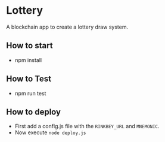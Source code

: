 # Lottery
A blockchain app to create a lottery draw system.

## How to start
* npm install

## How to Test
* npm run test


## How to deploy
* First add a config.js file with the ```RINKBEY_URL``` and ```MNEMONIC```.
* Now execute ```node deploy.js```